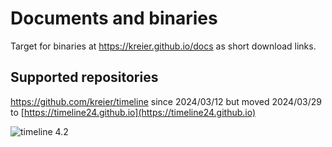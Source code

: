 # Documents and binaries

Target for binaries at https://kreier.github.io/docs as short download links.

## Supported repositories

https://github.com/kreier/timeline since 2024/03/12 but moved 2024/03/29 to [https://timeline24.github.io](https://timeline24.github.io)

![timeline 4.2](https://kreier.github.io/timeline/timeline20240309_4.2.png)
